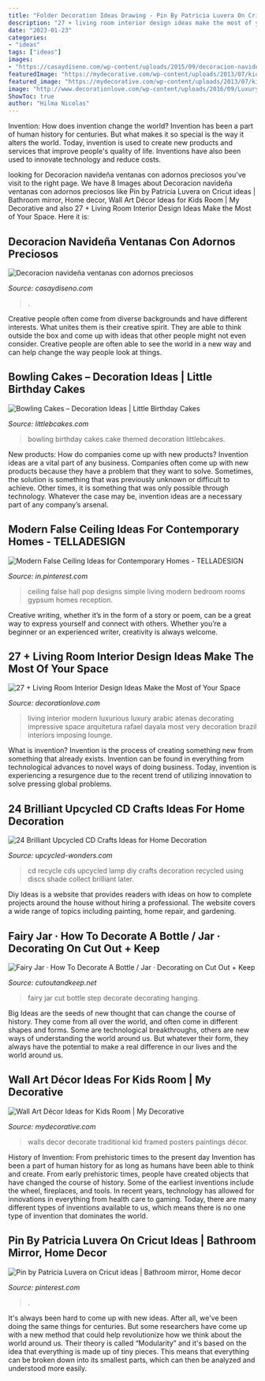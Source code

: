 ```yaml
---
title: "Folder Decoration Ideas Drawing - Pin By Patricia Luvera On Cricut Ideas"
description: "27 + living room interior design ideas make the most of your space"
date: "2023-01-23"
categories:
- "ideas"
tags: ["ideas"]
images:
- "https://casaydiseno.com/wp-content/uploads/2015/09/decoracion-navidena-ventanas-guirnalda-arboles-pequenos1.jpg"
featuredImage: "https://mydecorative.com/wp-content/uploads/2013/07/kids-art-gallery-wall.jpg"
featured_image: "https://mydecorative.com/wp-content/uploads/2013/07/kids-art-gallery-wall.jpg"
image: "http://www.decorationlove.com/wp-content/uploads/2016/09/Luxury-Living-Room-Interior-Design-Ideas-1.jpg"
ShowToc: true
author: "Hilma Nicolas"
---
```



Invention: How does invention change the world?
Invention has been a part of human history for centuries. But what makes it so special is the way it alters the world. Today, invention is used to create new products and services that improve people's quality of life. Inventions have also been used to innovate technology and reduce costs.

	

		
looking for Decoracion navideña ventanas con adornos preciosos you've visit to the right page. We have 8 Images about Decoracion navideña ventanas con adornos preciosos like Pin by Patricia Luvera on Cricut ideas | Bathroom mirror, Home decor, Wall Art Décor Ideas for Kids Room | My Decorative and also 27 + Living Room Interior Design Ideas Make the Most of Your Space. Here it is:
		
    
## Decoracion Navideña Ventanas Con Adornos Preciosos

<img loading=lazy src="https://casaydiseno.com/wp-content/uploads/2015/09/decoracion-navidena-ventanas-guirnalda-arboles-pequenos1.jpg" onerror="this.onerror=null;this.src='https://tse1.mm.bing.net/th?id=OIP.s_eICjBsERWSFmCgpiianQHaKO&amp;pid=15.1';" alt="Decoracion navideña ventanas con adornos preciosos">

_Source: casaydiseno.com_

>. 

	

Creative people often come from diverse backgrounds and have different interests. What unites them is their creative spirit. They are able to think outside the box and come up with ideas that other people might not even consider. Creative people are often able to see the world in a new way and can help change the way people look at things.

    
## Bowling Cakes – Decoration Ideas | Little Birthday Cakes

<img loading=lazy src="http://www.littlebcakes.com/wp-content/uploads/2014/01/Bowling-Birthday-Cakes.jpg" onerror="this.onerror=null;this.src='https://tse4.mm.bing.net/th?id=OIP.kiqHaxOeQgughU9ez7J8zgHaJ-&amp;pid=15.1';" alt="Bowling Cakes – Decoration Ideas | Little Birthday Cakes">

_Source: littlebcakes.com_

>bowling birthday cakes cake themed decoration littlebcakes. 

	

New products: How do companies come up with new products?
Invention ideas are a vital part of any business. Companies often come up with new products because they have a problem that they want to solve. Sometimes, the solution is something that was previously unknown or difficult to achieve. Other times, it is something that was only possible through technology. Whatever the case may be, invention ideas are a necessary part of any company’s arsenal.

    
## Modern False Ceiling Ideas For Contemporary Homes - TELLADESIGN

<img loading=lazy src="https://i.pinimg.com/736x/5e/c0/fb/5ec0fbbd6e42ddcb7e955544a8638093.jpg" onerror="this.onerror=null;this.src='https://tse4.mm.bing.net/th?id=OIP.VnDQPwogvnK3tU1d89QhGwHaF7&amp;pid=15.1';" alt="Modern False Ceiling Ideas for Contemporary Homes - TELLADESIGN">

_Source: in.pinterest.com_

>ceiling false hall pop designs simple living modern bedroom rooms gypsum homes reception. 

	

Creative writing, whether it’s in the form of a story or poem, can be a great way to express yourself and connect with others. Whether you’re a beginner or an experienced writer, creativity is always welcome.

    
## 27 + Living Room Interior Design Ideas Make The Most Of Your Space

<img loading=lazy src="http://www.decorationlove.com/wp-content/uploads/2016/09/Luxury-Living-Room-Interior-Design-Ideas-1.jpg" onerror="this.onerror=null;this.src='https://tse1.mm.bing.net/th?id=OIP.XZEc7XtwGEa7c671J3vsBwHaLC&amp;pid=15.1';" alt="27 + Living Room Interior Design Ideas Make the Most of Your Space">

_Source: decorationlove.com_

>living interior modern luxurious luxury arabic atenas decorating impressive space arquitetura rafael dayala most very decoration brazil interiors imposing lounge. 

	

What is invention?
Invention is the process of creating something new from something that already exists. Invention can be found in everything from technological advances to novel ways of doing business. Today, invention is experiencing a resurgence due to the recent trend of utilizing innovation to solve pressing global problems.

    
## 24 Brilliant Upcycled CD Crafts Ideas For Home Decoration

<img loading=lazy src="http://www.upcycled-wonders.com/wp-content/uploads/2017/02/cd-crafts-bedside-lamp-shade-diy-home-decoration-recycle-discs.jpg" onerror="this.onerror=null;this.src='https://tse3.mm.bing.net/th?id=OIP.q5UOdqW4SSgJJtOAOskr7QHaJ4&amp;pid=15.1';" alt="24 Brilliant Upcycled CD Crafts Ideas for Home Decoration">

_Source: upcycled-wonders.com_

>cd recycle cds upcycled lamp diy crafts decoration recycled using discs shade collect brilliant later. 

	

Diy Ideas is a website that provides readers with ideas on how to complete projects around the house without hiring a professional. The website covers a wide range of topics including painting, home repair, and gardening. 

    
## Fairy Jar · How To Decorate A Bottle / Jar · Decorating On Cut Out + Keep

<img loading=lazy src="http://images.coplusk.net/project_images/162236/image/full_Untitled.jpg" onerror="this.onerror=null;this.src='https://tse3.mm.bing.net/th?id=OIP.D3ItEGTfpTRm5wVW1CbhQQAAAA&amp;pid=15.1';" alt="Fairy Jar · How To Decorate A Bottle / Jar · Decorating on Cut Out + Keep">

_Source: cutoutandkeep.net_

>fairy jar cut bottle step decorate decorating hanging. 

	

Big Ideas are the seeds of new thought that can change the course of history. They come from all over the world, and often come in different shapes and forms. Some are technological breakthroughs, others are new ways of understanding the world around us. But whatever their form, they always have the potential to make a real difference in our lives and the world around us.

    
## Wall Art Décor Ideas For Kids Room | My Decorative

<img loading=lazy src="https://mydecorative.com/wp-content/uploads/2013/07/kids-art-gallery-wall.jpg" onerror="this.onerror=null;this.src='https://tse2.mm.bing.net/th?id=OIP.iw_9yG3Hdgbe0krSpH2SDwHaJ4&amp;pid=15.1';" alt="Wall Art Décor Ideas for Kids Room | My Decorative">

_Source: mydecorative.com_

>walls decor decorate traditional kid framed posters paintings décor. 

	

History of Invention: From prehistoric times to the present day
Invention has been a part of human history for as long as humans have been able to think and create. From early prehistoric times, people have created objects that have changed the course of history. Some of the earliest inventions include the wheel, fireplaces, and tools. In recent years, technology has allowed for innovations in everything from health care to gaming. Today, there are many different types of inventions available to us, which means there is no one type of invention that dominates the world.

    
## Pin By Patricia Luvera On Cricut Ideas | Bathroom Mirror, Home Decor

<img loading=lazy src="https://i.pinimg.com/736x/a5/bf/a1/a5bfa1820218a1b02fb3dde016a4c8c1.jpg" onerror="this.onerror=null;this.src='https://tse4.mm.bing.net/th?id=OIP.Gwl41WEFH-W9RZtct4czgwHaJ4&amp;pid=15.1';" alt="Pin by Patricia Luvera on Cricut ideas | Bathroom mirror, Home decor">

_Source: pinterest.com_

>. 

	

It's always been hard to come up with new ideas. After all, we've been doing the same things for centuries. But some researchers have come up with a new method that could help revolutionize how we think about the world around us. Their theory is called “Modularity” and it's based on the idea that everything is made up of tiny pieces. This means that everything can be broken down into its smallest parts, which can then be analyzed and understood more easily.

